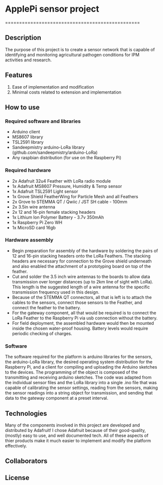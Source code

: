 # **ApplePi sensor project**

================================================

## Description

The purpose of this project is to create a sensor network that is capable of identifying and monitoring agricultural pathogen conditions for IPM activities and research.

## Features

1. Ease of implementation and modification
2. Minimal costs related to extension and implementation

## How to use
### Required software and libraries
* Arduino client
* MS8607 library
* TSL2591 library
* Sandeepmistry arduino-LoRa library (github.com/sandeepmistry/arduino-LoRa)
* Any raspbian distribution (for use on the Raspberry Pi)

### Required hardware
* 2x Adafruit 32u4 Feather with LoRa radio module
* 1x Adafruit MS8607 Pressure, Humidity & Temp sensor
* 1x Adafruit TSL2591 Light sensor
* 1x Grove Shield FeatherWing for Particle Mesh and all Feathers
* 2x Grove to STEMMA QT / Qwiic / JST SH cable - 100mm
* 2x 3.5in wire antenna
* 2x 12 and 16-pin female stacking headers
* 1x Lithium Ion Polymer Battery - 3.7v 350mAh
* 1x Raspberry Pi Zero WH
* 1x MicroSD card 16gb

### Hardware assembly
 - Begin preparation for assembly of the hardware by soldering the pairs of 12 and 16-pin stacking headers onto the LoRa Feathers. The stacking headers are necessary for connection to the Grove shield underneath and also enabled the attachment of a prototyping board on top of the feather. 
 - Cut and solder the 3.5 inch wire antennas to the boards to allow data transmission over longer distances (up to 2km line of sight with LoRa). This length is the suggested length of a wire antenna for the specific transmission frequency used in this design. 
 -  Because of the STEMMA QT connectors, all that is left is to attach the cables to the sensors, connect those sensors to the Feather, and connect the feather to the battery. 
 -  For the gateway component, all that would be required is to connect the LoRa Feather to the Raspberry Pi via usb connection without the battery. 
 -  For field deployment, the assembled hardware would then be mounted inside the chosen water-proof housing. Battery levels would require periodic checking of charges.

### Software 
The software required for the platform is arduino libraries for the sensors, the arduino-LoRa library, the desired operating system distribution for the Raspberry Pi, and a client for compiling and uploading the Arduino sketches to the devices. 
The programming of the object is composed of the transmitting and receiving arduino sketches. The code was adapted from the individual sensor files and the LoRa library into a single .ino file that was capable of calibrating the sensor settings, reading from the sensors, making the sensor readings into a string object for transmission, and sending that data to the gateway component at a preset interval.

## Technologies
Many of the components involved in this project are developed and distributed by Adafruit! I chose Adafruit because of their good-quality, (mostly) easy to use, and well documented tech. All of these aspects of thier products make it much easier to implement and modify the platform effectively.

## Collaborators

## License
